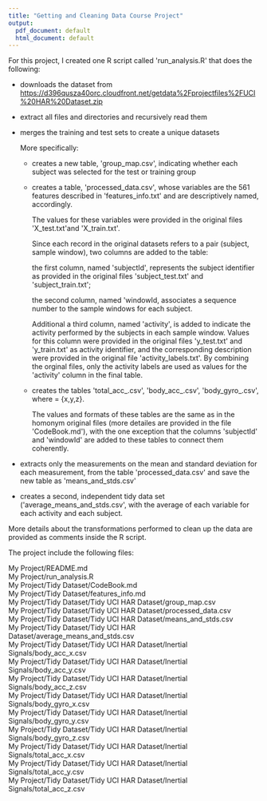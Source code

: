 ```yaml
---
title: "Getting and Cleaning Data Course Project"
output:
  pdf_document: default
  html_document: default
---
```



For this project, I created one R script called 'run_analysis.R' that does the following:

- downloads the dataset from  
  https://d396qusza40orc.cloudfront.net/getdata%2Fprojectfiles%2FUCI%20HAR%20Dataset.zip  

- extract all files and directories and recursively read them  

- merges the training and test sets to create a unique datasets   

  More specifically:  

  - creates a new table, 'group_map.csv', indicating whether each subject was selected for the test or training group  

  - creates a table, 'processed_data.csv', whose variables are the 561 features described in 'features_info.txt' and are descriptively named, accordingly.  
    
    The values for these variables were provided in the original files 'X_test.txt'and 'X_train.txt'.
    
    Since each record in the original datasets refers to a pair (subject, sample window), two columns are added to the table:  
    
    the first column, named 'subjectId', represents the subject identifier as provided in the original files 'subject_test.txt' and 'subject_train.txt';   
    
    the second column, named 'windowId, associates a sequence number to the sample windows for each subject.  

    Additional a third column, named 'activity', is added to indicate the activity performed by the subjects in each sample window. Values for this column were provided in the original files 'y_test.txt' and 'y_train.txt' as activity identifier, and the corresponding description were provided in the original file 'activity_labels.txt'. By combining the orginal files, only the activity labels are used as values for the 'activity' column in the final table.  

  - creates the tables 'total_acc_<axis>.csv', 'body_acc_<axis>.csv', 'body_gyro_<axis>.csv', where <axis> = {x,y,z}.  

    The values and formats of these tables are the same as in the homonym original files (more detailes are provided in the file 'CodeBook.md'), with the one exception that the columns 'subjectId' and 'windowId' are added to these tables to connect them coherently.

- extracts only the measurements on the mean and standard deviation for each measurement, from the table 'processed_data.csv' and save the new table as 'means_and_stds.csv'  

- creates a second, independent tidy data set ('average_means_and_stds.csv', with the average of each variable for each activity and each subject.  


More details about the transformations performed to clean up the data are provided as comments inside the R script.


The project include the following files:

My Project/README.md  
My Project/run_analysis.R  
My Project/Tidy Dataset/CodeBook.md  
My Project/Tidy Dataset/features_info.md  
My Project/Tidy Dataset/Tidy UCI HAR Dataset/group_map.csv  
My Project/Tidy Dataset/Tidy UCI HAR Dataset/processed_data.csv  
My Project/Tidy Dataset/Tidy UCI HAR Dataset/means_and_stds.csv  
My Project/Tidy Dataset/Tidy UCI HAR Dataset/average_means_and_stds.csv  
My Project/Tidy Dataset/Tidy UCI HAR Dataset/Inertial Signals/body_acc_x.csv  
My Project/Tidy Dataset/Tidy UCI HAR Dataset/Inertial Signals/body_acc_y.csv  
My Project/Tidy Dataset/Tidy UCI HAR Dataset/Inertial Signals/body_acc_z.csv  
My Project/Tidy Dataset/Tidy UCI HAR Dataset/Inertial Signals/body_gyro_x.csv  
My Project/Tidy Dataset/Tidy UCI HAR Dataset/Inertial Signals/body_gyro_y.csv  
My Project/Tidy Dataset/Tidy UCI HAR Dataset/Inertial Signals/body_gyro_z.csv  
My Project/Tidy Dataset/Tidy UCI HAR Dataset/Inertial Signals/total_acc_x.csv  
My Project/Tidy Dataset/Tidy UCI HAR Dataset/Inertial Signals/total_acc_y.csv  
My Project/Tidy Dataset/Tidy UCI HAR Dataset/Inertial Signals/total_acc_z.csv  


